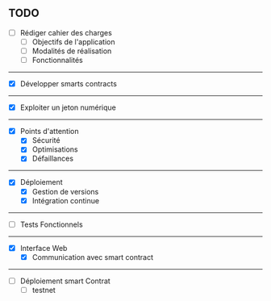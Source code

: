 ## TODO

- [ ] Rédiger cahier des charges
  - [ ] Objectifs de l'application
  - [ ] Modalités de réalisation
  - [ ] Fonctionnalités

---

- [x] Développer smarts contracts

---

- [x] Exploiter un jeton numérique

---

- [X] Points d'attention
  - [X] Sécurité
  - [X] Optimisations
  - [X] Défaillances

---

- [x] Déploiement
  - [x] Gestion de versions
  - [x] Intégration continue

---

- [ ] Tests Fonctionnels

---

- [x] Interface Web
  - [x] Communication avec smart contract

---

- [ ] Déploiement smart Contrat
  - [ ] testnet
